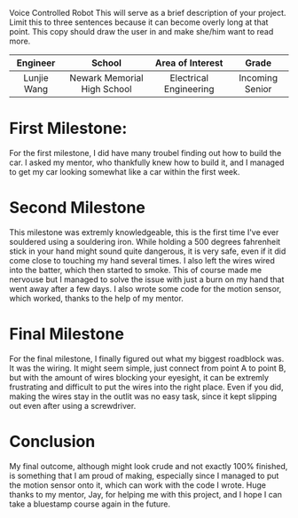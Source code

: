 Voice Controlled Robot
This will serve as a brief description of your project. Limit this to three sentences because it can become overly long at that point. This copy should draw the user in and make she/him want to read more.

| **Engineer** | **School** | **Area of Interest** | **Grade** |
|:--:|:--:|:--:|:--:|
| Lunjie Wang | Newark Memorial High School | Electrical Engineering | Incoming Senior
  
# First Milestone: 
For the first milestone, I did have many troubel finding out how to build the car. I asked my mentor, who thankfully knew how to build it, and I managed to get my car looking somewhat like a car within the first week.


# Second Milestone
This milestone was extremly knowledgeable, this is the first time I've ever souldered using a souldering iron. While holding a 500 degrees fahrenheit stick in your hand might sound quite dangerous, it is very safe, even if it did come close to touching my hand several times. I also left the wires wired into the batter, which then started to smoke. This of course made me nervouse but I managed to solve the issue with just a burn on my hand that went away after a few days. I also wrote some code for the motion sensor, which worked, thanks to the help of my mentor.


# Final Milestone
  
For the final milestone, I finally figured out what my biggest roadblock was. It was the wiring. It might seem simple, just connect from point A to point B, but with the amount of wires blocking your eyesight, it can be extremly frustrating and difficult to put the wires into the right place. Even if you did, making the wires stay in the outlit was no easy task, since it kept slipping out even after using a screwdriver.

# Conclusion
My final outcome, although might look crude and not exactly 100% finished, is something that I am proud of making, especially since I managed to put the motion sensor onto it, which can work with the code I wrote. Huge thanks to my mentor, Jay, for helping me with this project, and I hope I can take a bluestamp course again in the future.


